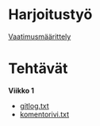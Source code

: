 # Harjoitustyö
[Vaatimusmäärittely](https://github.com/Yogho358/ot-harjoitustyo/blob/master/dokumentaatio/vaatimusmaarittely.md)

# Tehtävät
**Viikko 1**
* [gitlog.txt](https://github.com/Yogho358/ot-harjoitustyo/blob/master/laskarit/viikko1/gitlog.txt)
* [komentorivi.txt](https://github.com/Yogho358/ot-harjoitustyo/blob/master/laskarit/viikko1/komentorivi.txt)
